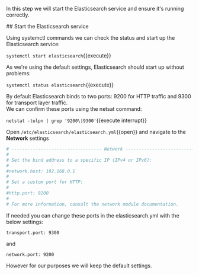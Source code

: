 In this step we will start the Elasticsearch service and ensure it's running correctly.

## Start the Elasticsearch service

Using systemctl commands we can check the status and start up the Elasticsearch service:

`systemctl start elasticsearch`{{execute}}

As we're using the default settings, Elasticsearch should start up without problems:

`systemctl status elasticsearch`{{execute}}

By default Elasticsearch binds to two ports: 9200 for HTTP traffic and 9300 for transport layer traffic.  
We can confirm these ports using the netsat command:

`netstat -tulpn | grep '9200\|9300'`{{execute interrupt}}


Open `/etc/elasticsearch/elasticsearch.yml`{{open}} and navigate to the **Network** settings

```yaml
# ---------------------------------- Network -----------------------------------
#
# Set the bind address to a specific IP (IPv4 or IPv6):
#
#network.host: 192.168.0.1
#
# Set a custom port for HTTP:
#
#http.port: 9200
#
# For more information, consult the network module documentation.
```

If needed you can change these ports in the elasticsearch.yml with the below settings:

`transport.port: 9300`

and

`network.port: 9200`

However for our purposes we will keep the default settings.
